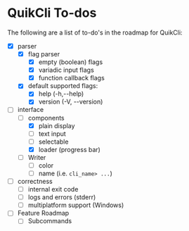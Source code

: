 # QuikCli To-dos
The following are a list of to-do's in the roadmap for QuikCli:
- [x] parser
  - [x] flag parser
    - [x] empty (boolean) flags
    - [x] variadic input flags
    - [x] function callback flags
  - [x] default supported flags:
    - [x] help (-h,--help)
    - [x] version (-V, --version)
- [ ] interface
  - [ ] components
    - [x] plain display
    - [ ] text input
    - [ ] selectable
    - [x] loader (progress bar)
  - [ ] Writer
    - [ ] color
    - [ ] name (i.e. `cli_name> ...`)
- [ ] correctness
  - [ ] internal exit code
  - [ ] logs and errors (stderr)
  - [ ] multiplatform support (Windows)
- [ ] Feature Roadmap
  - [ ] Subcommands
